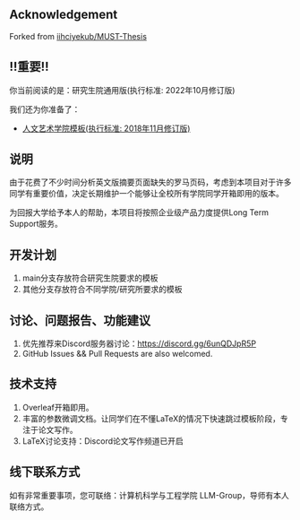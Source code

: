## Acknowledgement
Forked from [iihciyekub/MUST-Thesis](https://github.com/iihciyekub/MUST-Thesis)

## ‼️重要‼️
你当前阅读的是：研究生院通用版(执行标准: 2022年10月修订版)

我们还为你准备了：
* [人文艺术学院模板(执行标准: 2018年11月修订版)](https://github.com/MUST-LLM-Group/MUST-Thesis/tree/fa-2018-11)

## 说明
由于花费了不少时间分析英文版摘要页面缺失的罗马页码，考虑到本项目对于许多同学有重要价值，决定长期维护一个能够让全校所有学院同学开箱即用的版本。

为回报大学给予本人的帮助，本项目将按照企业级产品力度提供Long Term Support服务。

## 开发计划
1. main分支存放符合研究生院要求的模板
2. 其他分支存放符合不同学院/研究所要求的模板

## 讨论、问题报告、功能建议
1. 优先推荐来Discord服务器讨论：https://discord.gg/6unQDJpR5P
2. GitHub Issues && Pull Requests are also welcomed.

## 技术支持
1. Overleaf开箱即用。
2. 丰富的参数微调文档。让同学们在不懂LaTeX的情况下快速跳过模板阶段，专注于论文写作。
3. LaTeX讨论支持：Discord论文写作频道已开启

## 线下联系方式
如有非常重要事项，您可联络：计算机科学与工程学院 LLM-Group，导师有本人联络方式。
